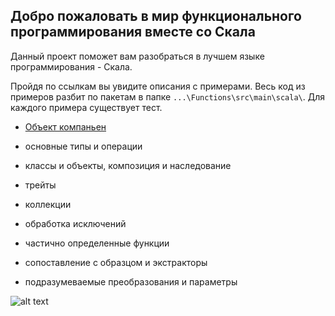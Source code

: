 ## Добро пожаловать в мир функционального программирования вместе со Скала

Данный проект поможет вам разобраться в лучшем языке программирования - Скала.

Пройдя по ссылкам вы увидите описания с примерами. Весь код из примеров разбит по пакетам в папке 
`...\Functions\src\main\scala\`. Для каждого примера существует тест.

* [Объект компаньен](https://github.com/steklopod/Functions/blob/master/src/main/resources/companion.md)

* основные типы и операции

* классы и объекты, композиция и наследование

* трейты

* коллекции

* обработка исключений

* частично определенные функции

* сопоставление с образцом и экстракторы 

* подразумеваемые преобразования и параметры


![alt text](http://www.scala-lang.org/resources/img/scalasphere.png "SCALA")


